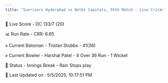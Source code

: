 ```yaml
---
title: "Sunrisers Hyderabad vs Delhi Capitals, 55th Match - Live Cricket Score"
---
```


🔴 Live Score - DC 133/7 (20)  

📊 Run Rate - CRR: 6.65  

✊ Current Batsman - Tristan Stubbs - 41(36)  

✊ Current Bowler - Harshal Patel - 4 Over 36 Run - 1 Wicket  

📑 Status - Innings Break - Rain Stops play

📝 Last Updated on : 5/5/2025, 10:17:51 PM  

